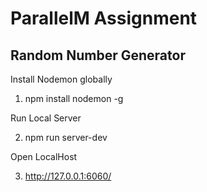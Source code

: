 # ParallelM Assignment

## Random Number Generator


Install Nodemon globally

1.  npm install nodemon -g

Run Local Server

2.  npm run server-dev

Open LocalHost

3.  http://127.0.0.1:6060/
